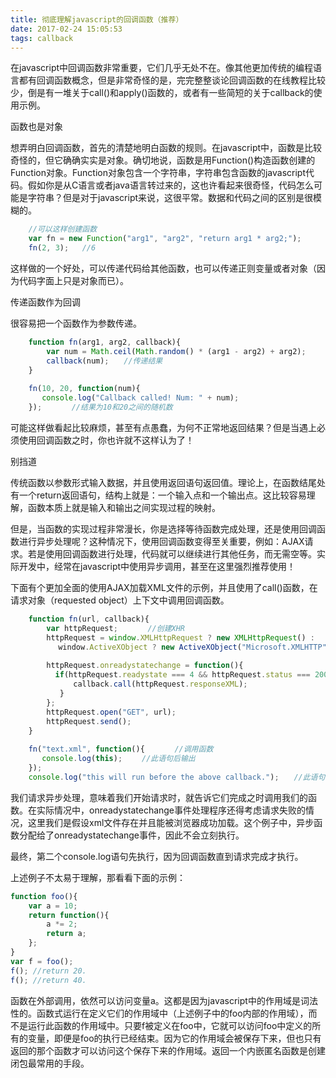 ```yaml
---
title: 彻底理解javascript的回调函数（推荐）
date: 2017-02-24 15:05:53
tags: callback
---
```


在javascript中回调函数非常重要，它们几乎无处不在。像其他更加传统的编程语言都有回调函数概念，但是非常奇怪的是，完完整整谈论回调函数的在线教程比较少，倒是有一堆关于call()和apply()函数的，或者有一些简短的关于callback的使用示例。

函数也是对象

<!-- more -->

想弄明白回调函数，首先的清楚地明白函数的规则。在javascript中，函数是比较奇怪的，但它确确实实是对象。确切地说，函数是用Function()构造函数创建的Function对象。Function对象包含一个字符串，字符串包含函数的javascript代码。假如你是从C语言或者java语言转过来的，这也许看起来很奇怪，代码怎么可能是字符串？但是对于javascript来说，这很平常。数据和代码之间的区别是很模糊的。

```javascript
	//可以这样创建函数
	var fn = new Function("arg1", "arg2", "return arg1 * arg2;");
	fn(2, 3);   //6
```

这样做的一个好处，可以传递代码给其他函数，也可以传递正则变量或者对象（因为代码字面上只是对象而已）。

传递函数作为回调

很容易把一个函数作为参数传递。

```javascript
	function fn(arg1, arg2, callback){
	    var num = Math.ceil(Math.random() * (arg1 - arg2) + arg2);
	    callback(num);　　//传递结果
	}
	
	fn(10, 20, function(num){
	   console.log("Callback called! Num: " + num); 
	});　　　　//结果为10和20之间的随机数

```

可能这样做看起比较麻烦，甚至有点愚蠢，为何不正常地返回结果？但是当遇上必须使用回调函数之时，你也许就不这样认为了！

别挡道

传统函数以参数形式输入数据，并且使用返回语句返回值。理论上，在函数结尾处有一个return返回语句，结构上就是：一个输入点和一个输出点。这比较容易理解，函数本质上就是输入和输出之间实现过程的映射。

但是，当函数的实现过程非常漫长，你是选择等待函数完成处理，还是使用回调函数进行异步处理呢？这种情况下，使用回调函数变得至关重要，例如：AJAX请求。若是使用回调函数进行处理，代码就可以继续进行其他任务，而无需空等。实际开发中，经常在javascript中使用异步调用，甚至在这里强烈推荐使用！

下面有个更加全面的使用AJAX加载XML文件的示例，并且使用了call()函数，在请求对象（requested object）上下文中调用回调函数。

```javascript
	function fn(url, callback){
	    var httpRequest;　　　　//创建XHR
	    httpRequest = window.XMLHttpRequest ? new XMLHttpRequest() :　　　//针对IE进行功能性检测
	　　　　window.ActiveXObject ? new ActiveXObject("Microsoft.XMLHTTP") : undefined;
	    
	    httpRequest.onreadystatechange = function(){
	      if(httpRequest.readystate === 4 && httpRequest.status === 200){　　//状态判断
	          callback.call(httpRequest.responseXML);  
	       }
	    };
	    httpRequest.open("GET", url);
	    httpRequest.send();
	}
	
	fn("text.xml", function(){　　　　//调用函数
	   console.log(this); 　　//此语句后输出
	});
	console.log("this will run before the above callback.");　　//此语句先输出
```

我们请求异步处理，意味着我们开始请求时，就告诉它们完成之时调用我们的函数。在实际情况中，onreadystatechange事件处理程序还得考虑请求失败的情况，这里我们是假设xml文件存在并且能被浏览器成功加载。这个例子中，异步函数分配给了onreadystatechange事件，因此不会立刻执行。

最终，第二个console.log语句先执行，因为回调函数直到请求完成才执行。

上述例子不太易于理解，那看看下面的示例：

```javascript
function foo(){
    var a = 10;
    return function(){
        a *= 2;
        return a;       
    };   
}
var f = foo();
f(); //return 20.
f(); //return 40.
```

函数在外部调用，依然可以访问变量a。这都是因为javascript中的作用域是词法性的。函数式运行在定义它们的作用域中（上述例子中的foo内部的作用域），而不是运行此函数的作用域中。只要f被定义在foo中，它就可以访问foo中定义的所有的变量，即便是foo的执行已经结束。因为它的作用域会被保存下来，但也只有返回的那个函数才可以访问这个保存下来的作用域。返回一个内嵌匿名函数是创建闭包最常用的手段。
